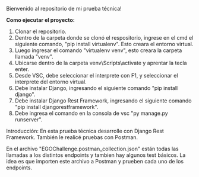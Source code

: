 Bienvenido al repositorio de mi prueba técnica!

**Como ejecutar el proyecto:**
1. Clonar el repositorio.
2. Dentro de la carpeta donde se clonó el respositorio, ingrese en el cmd el siguiente comando, "pip install virtualenv". Esto creara el entorno virtual.
3. Luego ingresar el comando "virtualenv venv", esto creara la carpeta llamada "venv".
4. Ubicarse dentro de la carpeta venv\Scripts\activate y aprentar la tecla enter.
5. Desde VSC, debe seleccionar el interprete con F1, y seleccionar el interprete del entorno virtual.
6. Debe instalar Django, ingresando el siguiente comando "pip install django".
6. Debe instalar Django Rest Framework, ingresando el siguiente comando "pip install djangorestframework".
7. Debe ingresa el comando en la consola de vsc "py manage.py runserver".

Introducción:
En esta prueba técnica desarrolle con Django Rest Framework. También le realicé pruebas con Postman.

En el archivo "EGOChallenge.postman_collection.json" están todas las llamadas a los distintos endpoints y tambien hay algunos test básicos.
La idea es que importen este archivo a Postman y prueben cada uno de los endpoints.